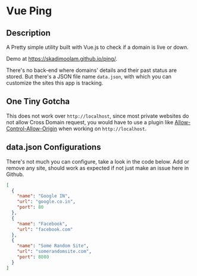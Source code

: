 # Vue Ping

## Description

A Pretty simple utility built with Vue.js to check if a domain is live or down.

Demo at https://skadimoolam.github.io/ping/.

There's no back-end where domains' details and their past status are stored.
But there's a JSON file name `data.json`, with which you can customize the sites this app is tracking.



## One Tiny Gotcha

This does not work over `http://localhost`, since most private websites do not allow Cross Domain request, you would 
have to use a plugin like [Allow-Control-Allow-Origin](https://chrome.google.com/webstore/detail/allow-control-allow-origi/nlfbmbojpeacfghkpbjhddihlkkiljbi)
when working on `http://localhost`.



## data.json Configurations

There's not much you can configure, take a look in the code below. Add or remove any site, should work as expected
if not just make an issue here in Github.
``` json
[
  {
    "name": "Google IN",
    "url": "google.co.in",
    "port": 80
  },
  {
    "name": "Facebook",
    "url": "facebook.com"
  },
  {
    "name": "Some Random Site",
    "url": "somerandomsite.com",
    "port": 8080
  }
]
```